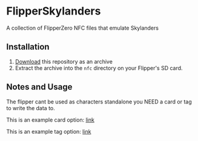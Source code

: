 # FlipperSkylanders
A collection of FlipperZero NFC files that emulate Skylanders

## Installation

1. [Download](https://github.com/sealldeveloper/FlipperSkylanders/archive/refs/heads/main.zip) this repository as an archive
2. Extract the archive into the `nfc` directory on your Flipper's SD card.

## Notes and Usage
The flipper cant be used as characters standalone you NEED a card or tag to write the data to.

This is an example card option: [link](https://www.amazon.com.au/dp/B0895Y5LGT)

This is an example tag option: [link](https://www.amazon.com.au/dp/B0748DBKW2)
